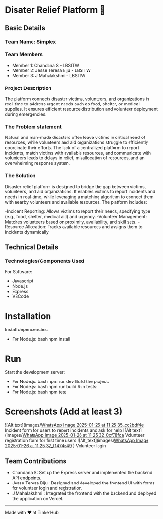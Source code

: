 # Disater Relief Platform 🎯


## Basic Details
### Team Name: Simplex


### Team Members
- Member 1: Chandana S - LBSITW
- Member 2: Jesse Teresa Biju - LBSITW
- Member 3: J Mahalakshmi - LBSITW


### Project Description
The platform connects disaster victims, volunteers, and organizations in real-time to address urgent needs such as food, shelter, or medical supplies. It ensures efficient resource distribution and volunteer deployment during emergencies.

### The Problem statement
Natural and man-made disasters often leave victims in critical need of resources, while volunteers and aid organizations struggle to efficiently coordinate their efforts. The lack of a centralized platform to report incidents, match victims with available resources, and communicate with volunteers leads to delays in relief, misallocation of resources, and an overwhelming response system.

### The Solution
Disaster relief platform is designed to bridge the gap between victims, volunteers, and aid organizations. It enables victims to report incidents and needs in real-time, while leveraging a matching algorithm to connect them with nearby volunteers and available resources. The platform includes:

-Incident Reporting: Allows victims to report their needs, specifying type (e.g., food, shelter, medical aid) and urgency.
-Volunteer Management: Matches volunteers based on proximity, availability, and skill sets.
-Resource Allocation: Tracks available resources and assigns them to incidents dynamically.

## Technical Details
### Technologies/Components Used
For Software:
- Javascript
- Node.js
- Express
- VSCode


# Installation
 Install dependencies:
   - For Node.js:
     bash
     npm install


# Run
Start the development server:
  - For Node.js:
    bash
    npm run dev
Build the project:
  - For Node.js:
    bash
    npm run build
Run tests:
  - For Node.js:
    bash
    npm test

# Screenshots (Add at least 3)
![Alt text](images/[WhatsApp Image 2025-01-26 at 11 25 35_cc2bdf4e](https://github.com/user-attachments/assets/712701c2-b1f2-4b63-8f68-e728abf4b97f)
Incident form for users to report incidents and ask for help
![Alt text](images/[WhatsApp Image 2025-01-26 at 11 25 32_0cf78fca](https://github.com/user-attachments/assets/6b22a9a9-7828-4748-af0e-12bb9b332811)
Volunteer registration form for first time users
![Alt_text](images/[WhatsApp Image 2025-01-26 at 11 25 32_f1474e49](https://github.com/user-attachments/assets/8c1edfba-cb85-4f87-bc9d-d404d057bd4f)
)
Volunteer login 

## Team Contributions
- Chandana S: Set up the Express server and implemented the backend API endpoints.
- Jesse Teresa Biju : Designed and developed the frontend UI with forms for volunteer login and registration.
- J Mahalakshmi : Integrated the frontend with the backend and deployed the application on Vercel.
---
Made with ❤️ at TinkerHub
